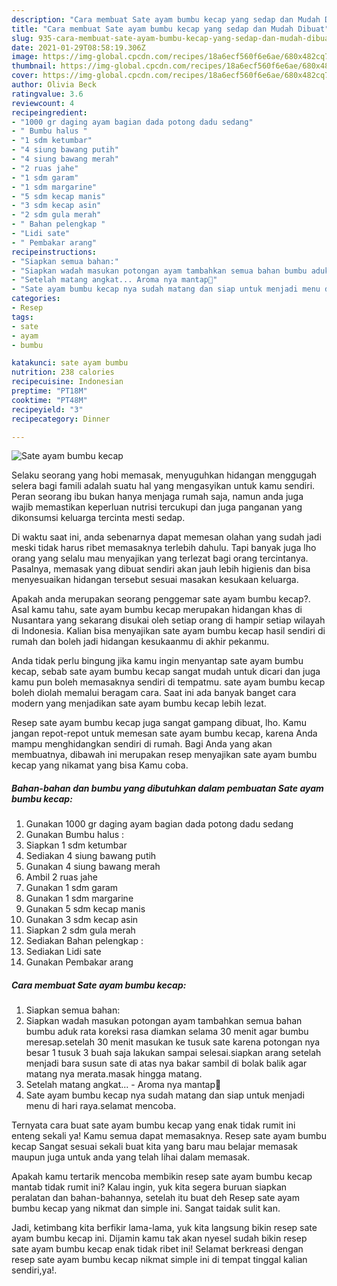 ```yaml
---
description: "Cara membuat Sate ayam bumbu kecap yang sedap dan Mudah Dibuat"
title: "Cara membuat Sate ayam bumbu kecap yang sedap dan Mudah Dibuat"
slug: 935-cara-membuat-sate-ayam-bumbu-kecap-yang-sedap-dan-mudah-dibuat
date: 2021-01-29T08:58:19.306Z
image: https://img-global.cpcdn.com/recipes/18a6ecf560f6e6ae/680x482cq70/sate-ayam-bumbu-kecap-foto-resep-utama.jpg
thumbnail: https://img-global.cpcdn.com/recipes/18a6ecf560f6e6ae/680x482cq70/sate-ayam-bumbu-kecap-foto-resep-utama.jpg
cover: https://img-global.cpcdn.com/recipes/18a6ecf560f6e6ae/680x482cq70/sate-ayam-bumbu-kecap-foto-resep-utama.jpg
author: Olivia Beck
ratingvalue: 3.6
reviewcount: 4
recipeingredient:
- "1000 gr daging ayam bagian dada potong dadu sedang"
- " Bumbu halus "
- "1 sdm ketumbar"
- "4 siung bawang putih"
- "4 siung bawang merah"
- "2 ruas jahe"
- "1 sdm garam"
- "1 sdm margarine"
- "5 sdm kecap manis"
- "3 sdm kecap asin"
- "2 sdm gula merah"
- " Bahan pelengkap "
- "Lidi sate"
- " Pembakar arang"
recipeinstructions:
- "Siapkan semua bahan:"
- "Siapkan wadah masukan potongan ayam tambahkan semua bahan bumbu aduk rata koreksi rasa diamkan selama 30 menit agar bumbu meresap.setelah 30 menit masukan ke tusuk sate karena potongan nya besar 1 tusuk 3 buah saja lakukan sampai selesai.siapkan arang setelah menjadi bara susun sate di atas nya bakar sambil di bolak balik agar matang nya merata.masak hingga matang."
- "Setelah matang angkat... Aroma nya mantap🤭"
- "Sate ayam bumbu kecap nya sudah matang dan siap untuk menjadi menu di hari raya.selamat mencoba."
categories:
- Resep
tags:
- sate
- ayam
- bumbu

katakunci: sate ayam bumbu 
nutrition: 238 calories
recipecuisine: Indonesian
preptime: "PT18M"
cooktime: "PT48M"
recipeyield: "3"
recipecategory: Dinner

---
```



![Sate ayam bumbu kecap](https://img-global.cpcdn.com/recipes/18a6ecf560f6e6ae/680x482cq70/sate-ayam-bumbu-kecap-foto-resep-utama.jpg)

Selaku seorang yang hobi memasak, menyuguhkan hidangan menggugah selera bagi famili adalah suatu hal yang mengasyikan untuk kamu sendiri. Peran seorang ibu bukan hanya menjaga rumah saja, namun anda juga wajib memastikan keperluan nutrisi tercukupi dan juga panganan yang dikonsumsi keluarga tercinta mesti sedap.

Di waktu  saat ini, anda sebenarnya dapat memesan olahan yang sudah jadi meski tidak harus ribet memasaknya terlebih dahulu. Tapi banyak juga lho orang yang selalu mau menyajikan yang terlezat bagi orang tercintanya. Pasalnya, memasak yang dibuat sendiri akan jauh lebih higienis dan bisa menyesuaikan hidangan tersebut sesuai masakan kesukaan keluarga. 



Apakah anda merupakan seorang penggemar sate ayam bumbu kecap?. Asal kamu tahu, sate ayam bumbu kecap merupakan hidangan khas di Nusantara yang sekarang disukai oleh setiap orang di hampir setiap wilayah di Indonesia. Kalian bisa menyajikan sate ayam bumbu kecap hasil sendiri di rumah dan boleh jadi hidangan kesukaanmu di akhir pekanmu.

Anda tidak perlu bingung jika kamu ingin menyantap sate ayam bumbu kecap, sebab sate ayam bumbu kecap sangat mudah untuk dicari dan juga kamu pun boleh memasaknya sendiri di tempatmu. sate ayam bumbu kecap boleh diolah memalui beragam cara. Saat ini ada banyak banget cara modern yang menjadikan sate ayam bumbu kecap lebih lezat.

Resep sate ayam bumbu kecap juga sangat gampang dibuat, lho. Kamu jangan repot-repot untuk memesan sate ayam bumbu kecap, karena Anda mampu menghidangkan sendiri di rumah. Bagi Anda yang akan membuatnya, dibawah ini merupakan resep menyajikan sate ayam bumbu kecap yang nikamat yang bisa Kamu coba.

<!--inarticleads1-->

##### Bahan-bahan dan bumbu yang dibutuhkan dalam pembuatan Sate ayam bumbu kecap:

1. Gunakan 1000 gr daging ayam bagian dada potong dadu sedang
1. Gunakan  Bumbu halus :
1. Siapkan 1 sdm ketumbar
1. Sediakan 4 siung bawang putih
1. Gunakan 4 siung bawang merah
1. Ambil 2 ruas jahe
1. Gunakan 1 sdm garam
1. Gunakan 1 sdm margarine
1. Gunakan 5 sdm kecap manis
1. Gunakan 3 sdm kecap asin
1. Siapkan 2 sdm gula merah
1. Sediakan  Bahan pelengkap :
1. Sediakan Lidi sate
1. Gunakan  Pembakar arang




<!--inarticleads2-->

##### Cara membuat Sate ayam bumbu kecap:

1. Siapkan semua bahan:
1. Siapkan wadah masukan potongan ayam tambahkan semua bahan bumbu aduk rata koreksi rasa diamkan selama 30 menit agar bumbu meresap.setelah 30 menit masukan ke tusuk sate karena potongan nya besar 1 tusuk 3 buah saja lakukan sampai selesai.siapkan arang setelah menjadi bara susun sate di atas nya bakar sambil di bolak balik agar matang nya merata.masak hingga matang.
1. Setelah matang angkat... - Aroma nya mantap🤭
1. Sate ayam bumbu kecap nya sudah matang dan siap untuk menjadi menu di hari raya.selamat mencoba.




Ternyata cara buat sate ayam bumbu kecap yang enak tidak rumit ini enteng sekali ya! Kamu semua dapat memasaknya. Resep sate ayam bumbu kecap Sangat sesuai sekali buat kita yang baru mau belajar memasak maupun juga untuk anda yang telah lihai dalam memasak.

Apakah kamu tertarik mencoba membikin resep sate ayam bumbu kecap mantab tidak rumit ini? Kalau ingin, yuk kita segera buruan siapkan peralatan dan bahan-bahannya, setelah itu buat deh Resep sate ayam bumbu kecap yang nikmat dan simple ini. Sangat taidak sulit kan. 

Jadi, ketimbang kita berfikir lama-lama, yuk kita langsung bikin resep sate ayam bumbu kecap ini. Dijamin kamu tak akan nyesel sudah bikin resep sate ayam bumbu kecap enak tidak ribet ini! Selamat berkreasi dengan resep sate ayam bumbu kecap nikmat simple ini di tempat tinggal kalian sendiri,ya!.

